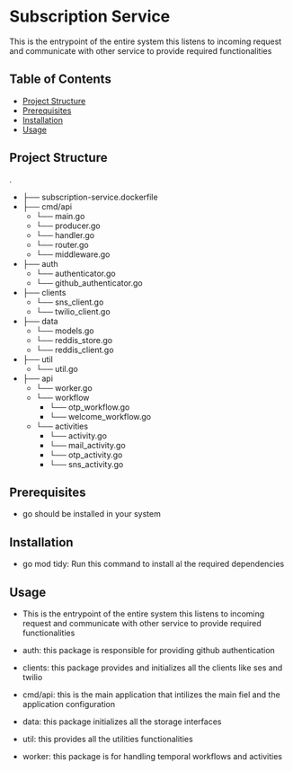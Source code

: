 # Subscription Service

This is the entrypoint of the entire system this listens to incoming request and communicate with other service to provide required functionalities

## Table of Contents

- [Project Structure](#project-structure)
- [Prerequisites](#prerequisites)
- [Installation](#installation)
- [Usage](#usage)

## Project Structure

.

- ├── subscription-service.dockerfile
- ├── cmd/api
  - └── main.go
  - └── producer.go
  - └── handler.go
  - └── router.go
  - └── middleware.go
- ├── auth
  - └── authenticator.go
  - └── github_authenticator.go
- ├── clients
  - └── sns_client.go
  - └── twilio_client.go
- ├── data
  - └── models.go
  - └── reddis_store.go
  - └── reddis_client.go
- ├── util
  - └── util.go
- ├── api
  - └── worker.go
  - └── workflow
    - └── otp_workflow.go
    - └── welcome_workflow.go
  - └── activities
    - └── activity.go
    - └── mail_activity.go
    - └── otp_activity.go
    - └── sns_activity.go


## Prerequisites

- go should be installed in your system

## Installation

- go mod tidy: Run this command to install al the required dependencies

## Usage

- This is the entrypoint of the entire system this listens to incoming request and communicate with other service to provide required functionalities

- auth: this package is responsible for providing github authentication
- clients: this package provides and initializes all the clients like ses and twilio
- cmd/api: this is the main application that intilizes the main fiel and the application configuration
- data: this package initializes all the storage interfaces
- util: this provides all the utilities functionalities
- worker: this package is for handling temporal workflows and activities
